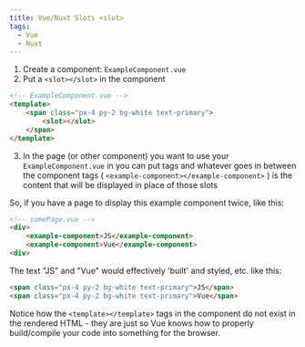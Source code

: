 ```yaml
---
title: Vue/Nuxt Slots <slot>
tags:
  - Vue
  - Nuxt
---
```

1. Create a component: `ExampleComponent.vue`
2. Put a `<slot></slot>` in the component

```html
<!-- ExampleComponent.vue -->
<template>
	<span class="px-4 py-2 bg-white text-primary">
		<slot></slot>
	</span>
</template>
```


3. In the page (or other component) you want to use your `ExampleComponent.vue` in you can put tags and whatever goes in between the component tags ( `<example-component></example-component>` ) is the content that will be displayed in place of those slots

So, if you have a page to display this example component twice, like this:

```html
<!-- somePage.vue -->
<div>
	<example-component>JS</example-component>
	<example-component>Vue</example-component>
<div>
```

The text "JS" and "Vue" would effectively 'built' and styled, etc. like this:

```html
<span class="px-4 py-2 bg-white text-primary">JS</span>
<span class="px-4 py-2 bg-white text-primary">Vue</span>
```

Notice how the `<template></template>` tags in the component do not exist in the rendered HTML - they are just so Vue knows how to properly build/compile your code into something for the browser.
